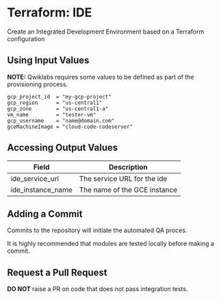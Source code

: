 # Terraform: IDE 

Create an Integrated Development Environment based on a Terraform configuration

## Using Input Values 

__NOTE:__ Qwiklabs requires some values to be defined as part of the provisioning process. 

```
gcp_project_id  = "my-gcp-project"
gcp_region      = "us-central1"
gcp_zone        = "us-central1-a"
vm_name         = "tester-vm"
gcp_username    = "name@domain.com"
gceMachineImage = "cloud-code-codeserver"
```

## Accessing Output Values 

| Field | Description |
|-------|-------------|
| ide_service_url | The service URL for the ide |
| ide_instance_name | The name of the GCE instance |

## Adding a Commit 

Commits to the repository will initiate the automated QA proces.

It is highly recommended that modules are tested locally before making a commit.

## Request a Pull Request

__DO NOT__ raise a PR on code that does not pass integration tests.
